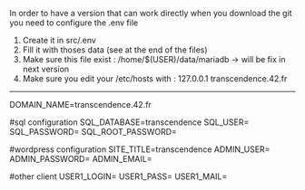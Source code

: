 In order to have a version that can work directly when you download the git you need to configure the .env file
1. Create it in src/.env
2. Fill it with thoses data (see at the end of the files)
3. Make sure this file exist : /home/$(USER)/data/mariadb -> will be fix in next version
4. Make sure you edit your /etc/hosts with : 127.0.0.1   	transcendence.42.fr

----------------------------------
DOMAIN_NAME=transcendence.42.fr

#sql configuration
SQL_DATABASE=transcendence
SQL_USER=
SQL_PASSWORD=
SQL_ROOT_PASSWORD=

#wordpress configuration
SITE_TITLE=transcendence
ADMIN_USER=
ADMIN_PASSWORD=
ADMIN_EMAIL=


#other client
USER1_LOGIN=
USER1_PASS=
USER1_MAIL=


